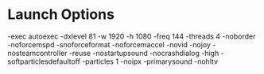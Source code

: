 # Launch Options
-exec autoexec -dxlevel 81 -w 1920 -h 1080 -freq 144 -threads 4 -noborder -noforcemspd -snoforceformat -noforcemaccel -novid -nojoy -nosteamcontroller -reuse -nostartupsound -nocrashdialog -high -softparticlesdefaultoff -particles 1 -noipx -primarysound -nohltv
